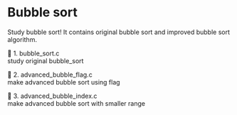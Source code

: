 # Bubble sort      
           
Study bubble sort!
It contains original bubble sort and improved bubble sort algorithm.      


🔵 1. bubble_sort.c         
study original bubble_sort   

🔵 2. advanced_bubble_flag.c        
make advanced bubble sort using flag      
      
🔵 3. advanced_bubble_index.c          
make advanced bubble sort with smaller range     
  
